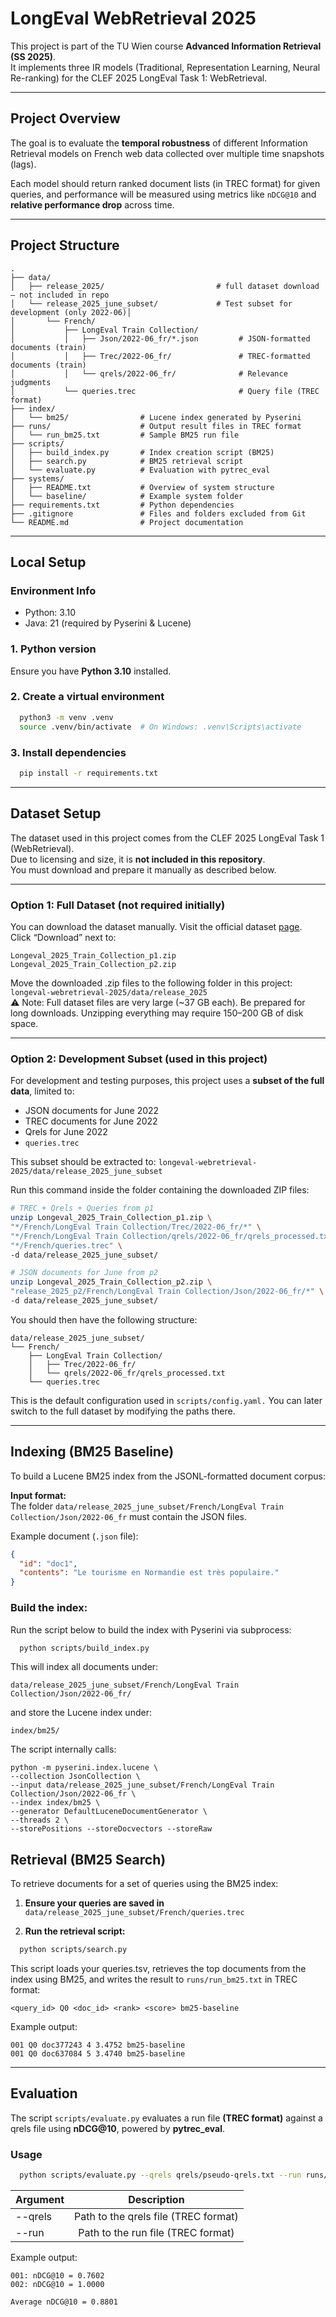 # LongEval WebRetrieval 2025

This project is part of the TU Wien course **Advanced Information Retrieval (SS 2025)**.  
It implements three IR models (Traditional, Representation Learning, Neural Re-ranking) for the CLEF 2025 LongEval Task 1: WebRetrieval.

---

## Project Overview

The goal is to evaluate the **temporal robustness** of different Information Retrieval models on French web data collected over multiple time snapshots (lags).

Each model should return ranked document lists (in TREC format) for given queries, and performance will be measured using metrics like `nDCG@10` and **relative performance drop** across time.

---

## Project Structure

```plaintext
.
├── data/
│   ├── release_2025/                         # full dataset download – not included in repo
│   └── release_2025_june_subset/             # Test subset for development (only 2022-06)│       
│       └── French/
│           ├── LongEval Train Collection/
│           │   ├── Json/2022-06_fr/*.json         # JSON-formatted documents (train)
│           │   ├── Trec/2022-06_fr/               # TREC-formatted documents (train)
│           │   └── qrels/2022-06_fr/              # Relevance judgments
│           └── queries.trec                       # Query file (TREC format)
├── index/
│   └── bm25/                # Lucene index generated by Pyserini
├── runs/                    # Output result files in TREC format
│   └── run_bm25.txt         # Sample BM25 run file
├── scripts/
│   ├── build_index.py       # Index creation script (BM25)
│   ├── search.py            # BM25 retrieval script
│   └── evaluate.py          # Evaluation with pytrec_eval
├── systems/
│   ├── README.txt           # Overview of system structure
│   └── baseline/            # Example system folder
├── requirements.txt         # Python dependencies
├── .gitignore               # Files and folders excluded from Git
└── README.md                # Project documentation
```

----

## Local Setup
### Environment Info
- Python: 3.10
- Java: 21 (required by Pyserini & Lucene)


### 1. Python version

Ensure you have **Python 3.10** installed.

### 2. Create a virtual environment

```bash
  python3 -m venv .venv
  source .venv/bin/activate  # On Windows: .venv\Scripts\activate
```


### 3. Install dependencies
```bash
  pip install -r requirements.txt
```
----

## Dataset Setup

The dataset used in this project comes from the CLEF 2025 LongEval Task 1 (WebRetrieval).  
Due to licensing and size, it is **not included in this repository**.  
You must download and prepare it manually as described below.

---

### Option 1: Full Dataset (not required initially)

You can download the dataset manually. 
Visit the official dataset [page](https://researchdata.tuwien.ac.at/records/th5h0-g5f51?preview=1&token=eyJhbGciOiJIUzUxMiJ9.eyJpZCI6IjcwM2Y4MzQ0LTFlMDEtNDYxNy1iNDc4LTI5MmQ5MzYwNTU3NyIsImRhdGEiOnt9LCJyYW5kb20iOiI4NjYxMWFkODQzNDk2ZDk0NzllMDNlOWIyYWM1Zjc4NCJ9.YhnRV6WzWfQiuLQcGyTrA3gyI_5UBe9rtUAV6qKk5U7tqGEmD4NUdyfjGo2-U7tnBIlD7iTwUUDi0nw3GcXPmA).
<br>Click “Download” next to:

    Longeval_2025_Train_Collection_p1.zip
    Longeval_2025_Train_Collection_p2.zip


Move the downloaded .zip files to the following folder in this project: ```longeval-webretrieval-2025/data/release_2025```
<br>⚠️ Note: Full dataset files are very large (~37 GB each). Be prepared for long downloads. Unzipping everything may require 150–200 GB of disk space.

----

### Option 2: Development Subset (used in this project)

For development and testing purposes, this project uses a **subset of the full data**, limited to:
- JSON documents for June 2022
- TREC documents for June 2022
- Qrels for June 2022
- `queries.trec`

This subset should be extracted to: ```longeval-webretrieval-2025/data/release_2025_june_subset```

Run this command inside the folder containing the downloaded ZIP files:

```bash
# TREC + Qrels + Queries from p1
unzip Longeval_2025_Train_Collection_p1.zip \
"*/French/LongEval Train Collection/Trec/2022-06_fr/*" \
"*/French/LongEval Train Collection/qrels/2022-06_fr/qrels_processed.txt" \
"*/French/queries.trec" \
-d data/release_2025_june_subset/

# JSON documents for June from p2
unzip Longeval_2025_Train_Collection_p2.zip \
"release_2025_p2/French/LongEval Train Collection/Json/2022-06_fr/*" \
-d data/release_2025_june_subset/
```

You should then have the following structure:

```plaintext
data/release_2025_june_subset/
└── French/
    ├── LongEval Train Collection/
    │   ├── Trec/2022-06_fr/
    │   └── qrels/2022-06_fr/qrels_processed.txt
    └── queries.trec
```

This is the default configuration used in ```scripts/config.yaml.```
You can later switch to the full dataset by modifying the paths there.

----

## Indexing (BM25 Baseline)

To build a Lucene BM25 index from the JSONL-formatted document corpus:

**Input format:**  
The folder `data/release_2025_june_subset/French/LongEval Train Collection/Json/2022-06_fr` must contain the JSON files.

Example document (`.json` file):
```json
{
  "id": "doc1",
  "contents": "Le tourisme en Normandie est très populaire."
}
```

### Build the index:

Run the script below to build the index with Pyserini via subprocess:

```bash
  python scripts/build_index.py
```

This will index all documents under:
```
data/release_2025_june_subset/French/LongEval Train Collection/Json/2022-06_fr/
```
and store the Lucene index under:
```
index/bm25/
```

The script internally calls:

``` 
python -m pyserini.index.lucene \
--collection JsonCollection \
--input data/release_2025_june_subset/French/LongEval Train Collection/Json/2022-06_fr \
--index index/bm25 \
--generator DefaultLuceneDocumentGenerator \
--threads 2 \
--storePositions --storeDocvectors --storeRaw
```

## Retrieval (BM25 Search)

To retrieve documents for a set of queries using the BM25 index:

1. **Ensure your queries are saved in** ```data/release_2025_june_subset/French/queries.trec```

2. **Run the retrieval script:**

```bash
  python scripts/search.py
```

This script loads your queries.tsv, retrieves the top documents from the index using BM25, and writes the result to ```runs/run_bm25.txt``` in TREC format:

```
<query_id> Q0 <doc_id> <rank> <score> bm25-baseline
```

Example output:

```
001 Q0 doc377243 4 3.4752 bm25-baseline
001 Q0 doc637084 5 3.4740 bm25-baseline
```

---
## Evaluation
The script ```scripts/evaluate.py``` evaluates a run file **(TREC format)** against a qrels file using **nDCG@10**, powered by **pytrec_eval**.

### Usage
```bash
  python scripts/evaluate.py --qrels qrels/pseudo-qrels.txt --run runs/run_bm25.txt
```

| Argument |             Description              |
|--|:------------------------------------:|
| --qrels | Path to the qrels file (TREC format) |
| --run |  Path to the run file (TREC format)  |

Example output:

```plaintext
001: nDCG@10 = 0.7602
002: nDCG@10 = 1.0000

Average nDCG@10 = 0.8801
```
&nbsp;
